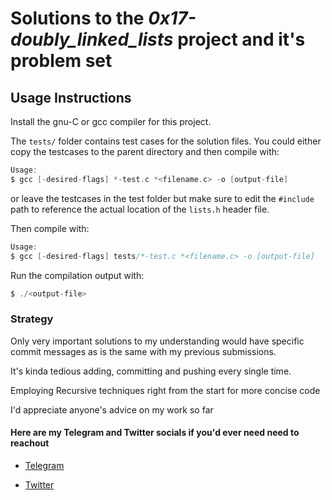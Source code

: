 # Solutions to the **_0x17-doubly_linked_lists_** project and it's problem set

## Usage Instructions

Install the gnu-C or gcc compiler for this project.

The `tests/` folder contains test cases for the solution files. You could either copy the testcases to the parent directory and then compile with:

``` C
Usage:
$ gcc [-desired-flags] *-test.c *<filename.c> -o [output-file]
```

or leave the testcases in the test folder but make sure to edit the `#include` path to reference the actual location of the `lists.h` header file.

Then compile with:

``` C
Usage:
$ gcc [-desired-flags] tests/*-test.c *<filename.c> -o [output-file]
```

Run the compilation output with:

``` C
$ ./<output-file>
```

### Strategy

Only very important solutions to my understanding would have specific commit messages as is the same with my previous submissions.

It's kinda tedious adding, committing and pushing every single time.

Employing Recursive techniques right from the start for more concise code

I'd appreciate anyone's advice on my work so far

#### Here are my Telegram and Twitter socials if you'd ever need need to reachout

- [Telegram](https://t.me/Osoraa)

- [Twitter](https://twitter.com/_Osoraa)
